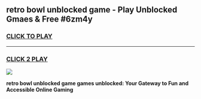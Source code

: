 
## retro bowl unblocked game - Play Unblocked Gmaes & Free #6zm4y
<h3>
<a href="https://premium.freeplayer.one?title=retro_bowl_unblocked_game&ref=01M">CLICK TO PLAY</a></h3>
<hr>

<h3>
<a href="https://premium.freeplayer.one?title=retro_bowl_unblocked_game&ref=01M">CLICK 2 PLAY</a>
  
</h3>

<a href="https://premium.freeplayer.one?title=retro_bowl_unblocked_game&ref=01M"><img src="https://clearcache.store/games.png"></a>


**retro bowl unblocked game games unblocked: Your Gateway to Fun and Accessible Online Gaming**
